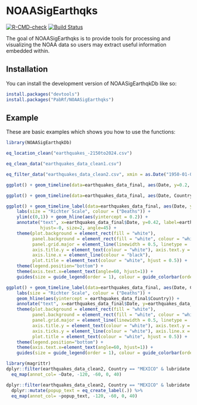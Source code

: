 
# NOAASigEarthqks

<!-- badges: start -->
[![R-CMD-check](https://github.com/PabRf/NOAASigEarthqks/actions/workflows/R-CMD-check.yaml/badge.svg)](https://github.com/PabRf/NOAASigEarthqks/actions/workflows/R-CMD-check.yaml)
[![Build Status](https://app.travis-ci.com/PabRf/NOAASigEarthqks.svg?token=KMwuCq2izC8DxPixs6uj&branch=main)](https://app.travis-ci.com/PabRf/NOAASigEarthqks)
<!-- badges: end -->

The goal of NOAASigEarthqks is to provide tools for processing and visualizing the NOAA data so users may extract useful information embedded within.

## Installation

You can install the development version of NOAASigEarthqkDb like so:

``` r
install.packages("devtools")
install.packages("PabRf/NOAASigEarthqks")
```

## Example

These are basic examples which shows you how to use the functions:

``` r
library(NOAASigEarthqkDb)

eq_location_clean("earthquakes_-2150to2024.csv")

eq_clean_data("earthquakes_data_clean1.csv")

eq_filter_data("earthquakes_data_clean2.csv", xmin = as.Date("1950-01-01", "%Y-%m-%d"), xmax = as.Date("1955-01-01", "%Y-%m-%d"), c("Date", "xend", "y", "yend", "Mag", "Deaths", "Country"))

ggplot() + geom_timeline(data=earthquakes_data_final, aes(Date, y=0.2, size=Mag, colour=Deaths), alpha=0.3)

ggplot() + geom_timeline(data=earthquakes_data_final, aes(Date, Country, size=Mag, colour=Deaths), alpha=0.3)

ggplot() + geom_timeline_label(data=earthquakes_data_final, aes(Date, y=0.2, xend=xend, yend=yend, size=Mag, colour=Deaths, label=Country), alpha=0.3) +
    labs(size = "Richter Scale", colour = ("Deaths")) +
    ylim(c(0,1)) + geom_hline(aes(yintercept = 0.2)) +
    annotate("text", x=earthquakes_data_final$Date, y=0.42, label=earthquakes_data_final$Country, vjust=0,
             hjust=-0, size=2, angle=45) +
    theme(plot.background = element_rect(fill = "white"),
          panel.background = element_rect(fill = "white", colour = "white", linewidth = 0.5, linetype = "solid"),
          panel.grid.major = element_line(linewidth = 0.5, linetype = 'solid', colour = "white"),
          axis.title.y = element_text(colour = "white"), axis.text.y = element_text(colour="white"), axis.ticks.y = element_line(colour = "white"),
          axis.line.x = element_line(colour = "black"),
          plot.title = element_text(colour = "white", hjust = 0.5)) +
    theme(legend.position="bottom") +
    theme(axis.text.x=element_text(angle=60, hjust=1)) +
    guides(size = guide_legend(order = 1), colour = guide_colorbar(order = 2), alpha="none")

ggplot() + geom_timeline_label(data=earthquakes_data_final, aes(Date, Country, xend=xend, yend=yend, size=Mag, colour=Deaths, label=Country), alpha=0.3) +
    labs(size = "Richter Scale", colour = ("Deaths")) +
    geom_hline(aes(yintercept = earthquakes_data_final$Country)) +
    annotate("text", x=earthquakes_data_final$Date, y=earthquakes_data_final$Country, label=earthquakes_data_final$Country, vjust=0, hjust=-0.2, size=2, angle=45) +
    theme(plot.background = element_rect(fill = "white"),
          panel.background = element_rect(fill = "white", colour = "white", linewidth = 0.5, linetype = "solid"),
          panel.grid.major = element_line(linewidth = 0.5, linetype = 'solid', colour = "white"),
          axis.title.y = element_text(colour = "white"), axis.text.y = element_text(colour="white"),
          axis.ticks.y = element_line(colour = "white"), axis.line.x = element_line(colour = "black"),
          plot.title = element_text(colour = "white", hjust = 0.5)) +
    theme(legend.position="bottom") +
    theme(axis.text.x=element_text(angle=60, hjust=1)) +
    guides(size = guide_legend(order = 1), colour = guide_colorbar(order = 2), alpha="none")

library(magrittr)
dplyr::filter(earthquakes_data_clean2, Country == "MEXICO" & lubridate::year(Date) >= 2000) %>%
  eq_map(annot_col= ~Date, -120, -60, 0, 40)

dplyr::filter(earthquakes_data_clean2, Country == "MEXICO" & lubridate::year(Date) >= 2000) %>%
  dplyr::mutate(popup_text = eq_create_label(.)) %>%
  eq_map(annot_col= ~popup_text, -120, -60, 0, 40)

  
```

